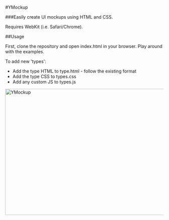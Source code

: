 #YMockup

###Easily create UI mockups using HTML and CSS.

Requires WebKit (i.e. Safari/Chrome).

##Usage

First, clone the repository and open index.html in your browser.
Play around with the examples.

To add new 'types':

* Add the type HTML to type.html - follow the existing format
* Add the type CSS  to types.css
* Add any custom JS to types.js

<a href="http://www.flickr.com/photos/maccman/4463027187/" title="YMockup by maccman, on Flickr"><img src="http://farm3.static.flickr.com/2460/4463027187_18c64f77c6_o.png" width="658" height="401" alt="YMockup" /></a>